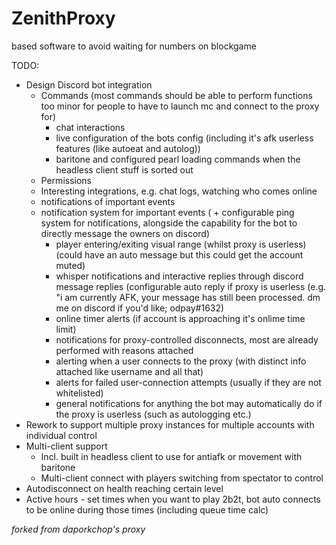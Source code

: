 # ZenithProxy

based software to avoid waiting for numbers on blockgame


TODO:

* Design Discord bot integration
  * Commands (most commands should be able to perform functions too minor for people to have to launch mc and connect to the proxy for)
    * chat interactions
    * live configuration of the bots config (including it's afk userless features (like autoeat and autolog))
    * baritone and configured pearl loading commands when the headless client stuff is sorted out
  * Permissions
  * Interesting integrations, e.g. chat logs, watching who comes online
  * notifications of important events
  * notification system for important events ( + configurable ping system for notifications, alongside the capability for the bot to directly message the owners on discord)
    * player entering/exiting visual range (whilst proxy is userless) (could have an auto message but this could get the account muted)
    * whisper notifications and interactive replies through discord message replies (configurable auto reply if proxy is userless (e.g. "i am currently AFK, your message has still been processed. dm me on discord if you'd like; odpay#1632)
    * online timer alerts (if account is approaching it's onlime time limit)
    * notifications for proxy-controlled disconnects, most are already performed with reasons attached
    * alerting when a user connects to the proxy (with distinct info attached like username and all that)
    * alerts for failed user-connection attempts (usually if they are not whitelisted) 
    * general notifications for anything the bot may automatically do if the proxy is userless (such as autologging etc.)
* Rework to support multiple proxy instances for multiple accounts with individual control
* Multi-client support
  * Incl. built in headless client to use for antiafk or movement with baritone
  * Multi-client connect with players switching from spectator to control
* Autodisconnect on health reaching certain level
* Active hours - set times when you want to play 2b2t, bot auto connects to be online during those times (including queue time calc)

*forked from daporkchop's proxy*
